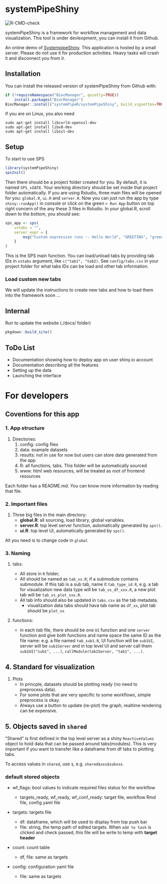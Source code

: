 
# systemPipeShiny

<!-- badges: start -->
![R-CMD-check](https://github.com/systemPipeR/systemPipeShiny/workflows/R-CMD-check/badge.svg)
<!-- badges: end -->

systemPipeShiny is a framework for workflow management and data visualization. 
This tool is under devleopment, you can install it from Github.

An online demo of [SystempipeShiny](https://tgirke.shinyapps.io/systemPipeShiny/). 
This application is hosted by a small server. Please do not use it for production activities. 
Heavy tasks will crash it and disconnect you from it. 

## Installation

You can install the released version of systemPipeShiny from Github with:

``` r
if (!requireNamespace("BiocManager", quietly=TRUE))
    install.packages("BiocManager")
BiocManager::install("systemPipeR/systemPipeShiny", build_vignettes=TRUE, dependencies=TRUE)
```

If you are on Linux, you also need 

```
sudo apt-get install libcurl4-openssl-dev
sudo apt-get install libv8-dev
sudo apt-get install libssl-dev
```

## Setup

To start to use SPS

``` r
library(systemPipeShiny)
spsInit()
```

Then there should be a project folder created for you. By default, it is named `SPS_`+`DATE`. 
Your working directory should be set inside that project folder automatically. 
If you are using Rstudio, three main files will be opened for you: `global.R`, `ui.R` and `server.R`. 
Now you can just run the app by type `shiny::runApp()` in console or click on the green `> Run App` 
button on top right concern of the any these 3 files in Rstudio. 
In your global.R, scroll down to the bottom, you should see:


``` r
sps_app <- sps(
    vstabs = "",
    server_expr = {
        msg("Custom expression runs -- Hello World", "GREETING", "green")
    }
)
```

This is the SPS main function. You can load/unload tabs by providing tab IDs in `vstabs` argument, like 
`c("tab1", "tab2)`. See `config/tabs.csv` in your project folder for what tabs IDs can be load and other 
tab information. 

### Load custom new tabs
We will update the instructions to create new tabs and how to load them into the framework soon ...


## Internal 

Run to update the website (./docs/ folder)

``` r
pkgdown::build_site()
```

## ToDo List
 - Documentation showing how to deploy app on user shiny.io account
 - Documentation describing all the features
  - Setting up the data
  - Launching the interface

# For developers
  
## Coventions for this app

### 1. App structure
1. Directories:
    1. config: config files
    2. data: example datasets 
    3. results: not in use for now but users can store data generated from the app
    3. R: all functions, tabs. This folder will be automatically sourced
    4. www: html web resources, will be treated as root of frontend resources
    
Each folder has a README.md. You can know more information by reading that file. 

### 2. Important files    
1. Three big files in the main directory:
    - **global.R**: all sourcing, load library, global variables.
    - **server.R**: top level server function, automatically generated by `sps()`.
    - **ui.R**: top level UI, automatically generated by `sps()`.

All you need is to change code in `global`

### 3. Naming
1. tabs:
    - All store in `R` folder;
    - All should be named as `tab_xx.R`; if a submodule contains submodule. If 
    this tab is a sub tab, name it `tab_type_id.R`, e.g. a tab for 
    visualization new data type will be `tab_vs_df_xxx.R`, a new plot tab will be 
    `tab_vs_plot_xxx.R`.
    - All tab info should also be updated in `tabs.csv` as the tab metadata.
        - visualization data tabs should hava tab name as `df_xx`, plot tab 
        should be `plot_xx`
    
2. functions:
    - in each *tab* file, there should be one `UI` function and one `server` 
    function and give both functions and name space the same ID as the file name: 
    e.g. a file named `tab_sub1.R`, UI function will be `sub1UI`, server will be 
    `sub1Server` and in top level UI and server call them `sub1UI("sub1", ...)`, 
    `callModule(tab1Server, "tab1", ...)`.

## 4. Standard for visualization
1. Plots
    - In princple, datasets should be plotting ready (no need to preprocess data). 
    - For some plots that are very specific to some workflows, simple preprocess is okay.
    - Always use a button to update (re-plot) the graph, realtime rendering can be expensive. 

## 5. Objects saved in `shared`

"Shared" is first defined in the top level server as a shiny `ReactiveValues` object to hold data that can
be passed around tabs(modules). This is very important if you want to transfer like a 
dataframe from df tabs to plotting tabs. 

To access values in `shared`, use `$`, e.g. `shared$xxx$subxxx`.

### default stored objects

- wf_flags: bool values to indicate required files status for the workflow
    - targets_ready, wf_ready, wf_conf_ready: target file, workflow Rmd file, config yaml file
    
- targets: targets file
    - df: dataframe, which will be used to display from top push bar
    - file: string, the temp path of edited targets. When `add to task` is clicked and 
    check passed, this file will be write to temp with **target header**
    
- count: count table
    - df, file: same as targets
    
- config: configuration yaml file
    - file: same as targets

